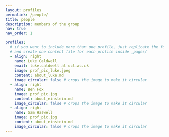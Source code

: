 ```yaml
---
layout: profiles
permalink: /people/
title: people
description: members of the group
nav: true
nav_order: 1

profiles:
  # if you want to include more than one profile, just replicate the following block
  # and create one content file for each profile inside _pages/
  - align: right
    name: Luke Caldwell
    email: luke.caldwell at ucl.ac.uk
    image: prof_pic_luke.jpeg
    content: about_luke.md
    image_circular: false # crops the image to make it circular
  - align: right
    name: Ben Fox
    image: prof_pic.jpg
    content: about_einstein.md
    image_circular: false # crops the image to make it circular
  - align: right
    name: Sam Haswell
    image: prof_pic.jpg
    content: about_einstein.md
    image_circular: false # crops the image to make it circular
---
```

